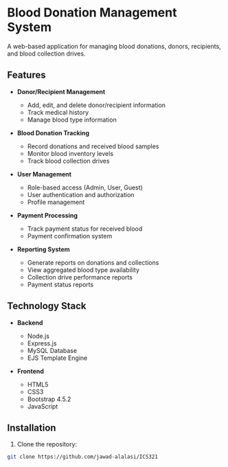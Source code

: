 # Blood Donation Management System

A web-based application for managing blood donations, donors, recipients, and blood collection drives.

## Features

- **Donor/Recipient Management**
  - Add, edit, and delete donor/recipient information
  - Track medical history
  - Manage blood type information

- **Blood Donation Tracking**
  - Record donations and received blood samples
  - Monitor blood inventory levels
  - Track blood collection drives

- **User Management**
  - Role-based access (Admin, User, Guest)
  - User authentication and authorization
  - Profile management

- **Payment Processing**
  - Track payment status for received blood
  - Payment confirmation system

- **Reporting System**
  - Generate reports on donations and collections
  - View aggregated blood type availability
  - Collection drive performance reports
  - Payment status reports

## Technology Stack

- **Backend**
  - Node.js
  - Express.js
  - MySQL Database
  - EJS Template Engine

- **Frontend**
  - HTML5
  - CSS3
  - Bootstrap 4.5.2
  - JavaScript

## Installation

1. Clone the repository:
```bash
git clone https://github.com/jawad-alalasi/ICS321